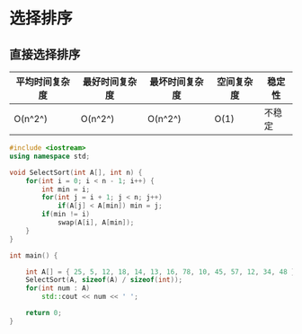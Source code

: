 # 选择排序

## 直接选择排序

| 平均时间复杂度 | 最好时间复杂度 | 最坏时间复杂度 | 空间复杂度 | 稳定性  |
| ------- | ------- | ------- | ----- | ---- |
| O(n^2^) | O(n^2^) | O(n^2^) | O(1)  | 不稳定  |

```c++
#include <iostream>
using namespace std;

void SelectSort(int A[], int n) {
    for(int i = 0; i < n - 1; i++) {
        int min = i;
        for(int j = i + 1; j < n; j++)
            if(A[j] < A[min]) min = j;
        if(min != i)
            swap(A[i], A[min]);
    }
}

int main() {

    int A[] = { 25, 5, 12, 18, 14, 13, 16, 78, 10, 45, 57, 12, 34, 48 };
    SelectSort(A, sizeof(A) / sizeof(int));
    for(int num : A)
        std::cout << num << ' ';

    return 0;
}
```

